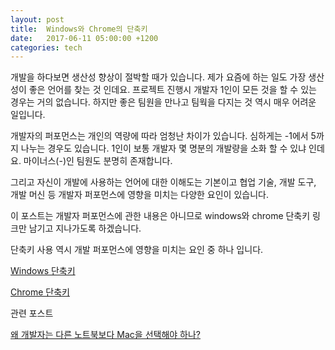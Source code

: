 ```yaml
---
layout: post
title:  Windows와 Chrome의 단축키
date:   2017-06-11 05:00:00 +1200
categories: tech
---
```


개발을 하다보면 생산성 향상이 절박할 때가 있습니다. 제가 요즘에 하는 일도 가장 생산성이 좋은 언어를 찾는 것 인데요. 프로젝트 진행시 개발자 1인이 모든 것을 할 수 있는 경우는 거의 없습니다. 하지만 좋은 팀원을 만나고 팀웍을 다지는 것 역시 매우 어려운 일입니다.

개발자의 퍼포먼스는 개인의 역량에 따라 엄청난 차이가 있습니다. 심하게는 -1에서 5까지 나누는 경우도 있습니다. 1인이 보통 개발자 몇 명분의 개발량을 소화 할 수 있냐 인데요. 마이너스(-)인 팀원도 분명히 존재합니다.  

그리고 자신이 개발에 사용하는 언어에 대한 이해도는 기본이고 협업 기술, 개발 도구, 개발 머신 등 개발자 퍼포먼스에 영향을 미치는 다양한 요인이 있습니다.

이 포스트는 개발자 퍼포먼스에 관한 내용은 아니므로 windows와 chrome 단축키 링크만 남기고 지나가도록 하겠습니다.

단축키 사용 역시 개발 퍼포먼스에 영향을 미치는 요인 중 하나 입니다.

<a href="https://support.microsoft.com/en-us/help/126449/keyboard-shortcuts-for-windows">Windows 단축키</a>

<a href="https://support.google.com/chrome/answer/157179?hl=ko">Chrome 단축키</a>

관련 포스트

<a href="{{ site.url }}/tech/2017/06/11/MacVsOthers.html">왜 개발자는 다른 노트북보다 Mac을 선택해야 하나?</a>